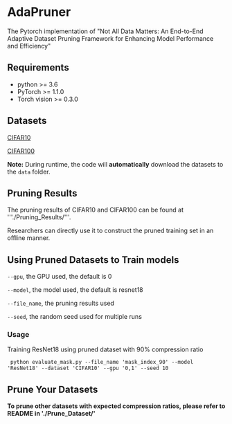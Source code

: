 # AdaPruner
The Pytorch implementation of "Not All Data Matters: An End-to-End Adaptive Dataset Pruning Framework for Enhancing Model Performance and Efficiency"
## Requirements

* python >= 3.6
* PyTorch >= 1.1.0
* Torch vision >= 0.3.0

## Datasets

[CIFAR10]: http://www.cs.toronto.edu/~kriz/cifar-10-python.tar.gz
[CIFAR100]: http://www.cs.toronto.edu/~kriz/cifar-100-python.tar.gz
[CIFAR10]

[CIFAR100]

**Note:** During runtime, the code will **automatically** download the datasets to the `data` folder.

##  Pruning Results
The pruning results of CIFAR10 and CIFAR100 can be found at '''./Pruning_Results/'''.

Researchers can directly use it to construct the pruned training set in an offline manner.

## Using Pruned Datasets to Train models
 ```--gpu```, the GPU used, the default is 0

```--model```, the model used, the default is resnet18

```--file_name```, the pruning results used

```--seed```, the random seed used for multiple runs

### Usage
Training ResNet18 using pruned dataset with 90% compression ratio 

``` python evaluate_mask.py --file_name 'mask_index_90' --model 'ResNet18' --dataset 'CIFAR10' --gpu '0,1' --seed 10```

## Prune Your Datasets
**To prune other datasets with expected compression ratios, please refer to README in './Prune_Dataset/'**
